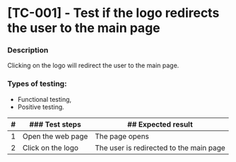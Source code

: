# **[TC-001] - Test if the logo redirects the user to the main page**

### **Description**

Clicking on the logo will redirect the user to the main page.

### **Types of testing:**

- Functional testing,
- Positive testing.

| #   | ### **Test steps** | ## **Expected result**                  |
| --- | ------------------ | --------------------------------------- |
| 1   | Open the web page  | The page opens                          |
| 2   | Click on the logo  | The user is redirected to the main page |
